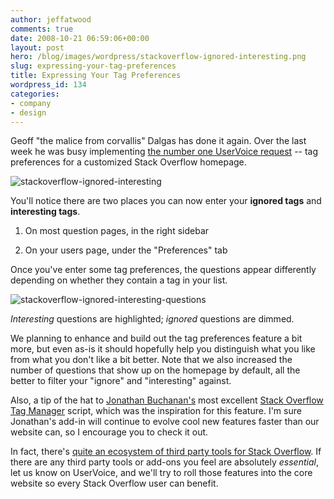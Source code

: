 ```yaml
---
author: jeffatwood
comments: true
date: 2008-10-21 06:59:06+00:00
layout: post
hero: /blog/images/wordpress/stackoverflow-ignored-interesting.png
slug: expressing-your-tag-preferences
title: Expressing Your Tag Preferences
wordpress_id: 134
categories:
- company
- design
---
```



Geoff "the malice from corvallis" Dalgas has done it again. Over the last week he was busy implementing [the number one UserVoice request](http://stackoverflow.uservoice.com/pages/general/suggestions/17937) -- tag preferences for a customized Stack Overflow homepage.



![stackoverflow-ignored-interesting](/blog/images/wordpress/stackoverflow-ignored-interesting.png)



You'll notice there are two places you can now enter your **ignored tags** and **interesting tags**.







  1. On most question pages, in the right sidebar

  2. On your users page, under the "Preferences" tab




Once you've enter some tag preferences, the questions appear differently depending on whether they contain a tag in your list.



![stackoverflow-ignored-interesting-questions](/blog/images/wordpress/stackoverflow-ignored-interesting-questions.png)



_Interesting_ questions are highlighted; _ignored_ questions are dimmed.



We planning to enhance and build out the tag preferences feature a bit more, but even as-is it should hopefully help you distinguish what you like from what you don't like a bit better. Note that we also increased the number of questions that show up on the homepage by default, all the better to filter your "ignore" and "interesting" against.



Also, a tip of the hat to [Jonathan Buchanan's](http://insin.webfactional.com/) most excellent [Stack Overflow Tag Manager](http://userscripts.org/scripts/show/34366) script, which was the inspiration for this feature. I'm sure Jonathan's add-in will continue to evolve cool new features faster than our website can, so I encourage you to check it out.



In fact, there's [quite an ecosystem of third party tools for Stack Overflow](http://stackapps.com). If there are any third party tools or add-ons you feel are absolutely _essential_, let us know on UserVoice, and we'll try to roll those features into the core website so every Stack Overflow user can benefit.

